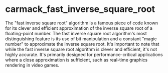 # carmack_fast_inverse_square_root
The "fast inverse square root" algorithm is a famous piece of code known for its clever and efficient approximation of the inverse square root of a floating-point number.
The fast inverse square root algorithm's most distinguishing feature is its use of bit manipulation and a constant "magic number" to approximate the inverse square root.
It's important to note that while the fast inverse square root algorithm is clever and efficient, it's not highly accurate. It's primarily designed for performance-critical applications where a close approximation is sufficient, such as real-time graphics rendering in video games.
